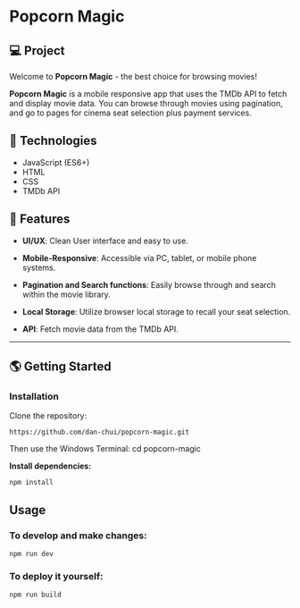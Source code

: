 # Popcorn Magic

## 💻 Project
Welcome to **Popcorn Magic** - the best choice for browsing movies!

**Popcorn Magic** is a mobile responsive app that uses the TMDb API to fetch and display movie data. You can browse through movies using pagination, and go to pages for cinema seat selection plus payment services.

## 🚀 Technologies

- JavaScript (ES6+)
- HTML
- CSS
- TMDb API

## 💫 Features

- **UI/UX**: Clean User interface and easy to use.

- **Mobile-Responsive**: Accessible via PC, tablet, or mobile phone systems.
  
- **Pagination and Search functions**: Easily browse through and search within the movie library.

- **Local Storage**: Utilize browser local storage to recall your seat selection.

- **API**: Fetch movie data from the TMDb API.

---

## 🌎 Getting Started

### Installation

Clone the repository:

```
https://github.com/dan-chui/popcorn-magic.git
```

Then use the Windows Terminal: cd popcorn-magic


**Install dependencies:**

```
npm install
```

## Usage
### To develop and make changes:

```
npm run dev
```

### To deploy it yourself:

```
npm run build
```
